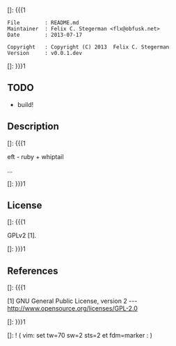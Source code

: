 []: {{{1

    File        : README.md
    Maintainer  : Felix C. Stegerman <flx@obfusk.net>
    Date        : 2013-07-17

    Copyright   : Copyright (C) 2013  Felix C. Stegerman
    Version     : v0.0.1.dev

[]: }}}1

## TODO

  * build!

## Description
[]: {{{1

  eft - ruby + whiptail

  ...

[]: }}}1

## License
[]: {{{1

  GPLv2 [1].

[]: }}}1

## References
[]: {{{1

  [1] GNU General Public License, version 2
  --- http://www.opensource.org/licenses/GPL-2.0

[]: }}}1

[]: ! ( vim: set tw=70 sw=2 sts=2 et fdm=marker : )
